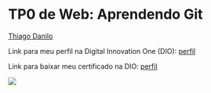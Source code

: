 <h1>TP0 de Web: Aprendendo Git</h1>

[Thiago Danilo](https://github.com/BoltSheep)


Link para meu perfil na Digital Innovation One (DIO):
<a href="https://web.digitalinnovation.one/users/thidampe?tab=achievements">
  perfil
</a>

Link para baixar meu certificado na DIO:
<a href="https://certificates.digitalinnovation.one/D437CC2B">
  perfil
</a>

<img src="https://fegemo.github.io/cefet-web/images/medalha-curso-git-na-dio.png">

